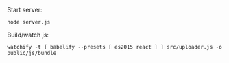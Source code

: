  Start server:

```node server.js```

Build/watch js:

```watchify -t [ babelify --presets [ es2015 react ] ] src/uploader.js -o public/js/bundle```

